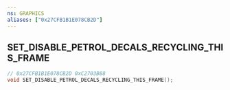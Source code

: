 ```yaml
---
ns: GRAPHICS
aliases: ["0x27CFB1B1E078CB2D"]
---
```

## SET_DISABLE_PETROL_DECALS_RECYCLING_THIS_FRAME

```c
// 0x27CFB1B1E078CB2D 0xC2703B88
void SET_DISABLE_PETROL_DECALS_RECYCLING_THIS_FRAME();
```


